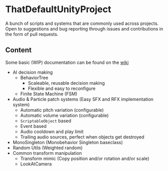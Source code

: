 # ThatDefaultUnityProject

A bunch of scripts and systems that are commonly used across projects.
Open to suggestions and bug reporting through issues and contributions in the form of pull requests.

## Content

Some basic (WIP) documentation can be found on the [wiki](https://github.com/AtlantiaKing/ThatDefaultUnityProject/wiki)

- AI decision making
    - BehaviorTree
        - Scaleable, reusable decision making
        - Flexible and easy to reconfigure
    - Finite State Machine (FSM)
- Audio & Particle patch systems (Easy SFX and RFX implementation system)
    - Automatic pitch variation (configurable)
    - Automatic volume variation (configurable)
    - `ScriptableObject` based
    - Event based
    - Audio cooldown and play limit
    - Trailing audio sources, perfect when objects get destroyed
- MonoSingleton (Monobehavior Singleton baseclass)
- Random Utils (Weighted random)
- Common transform manipulation
    - Transform mimic (Copy position and/or rotation and/or scale)
    - LookAtCamera
